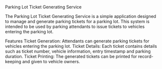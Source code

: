 Parking Lot Ticket Generating Service

The Parking Lot Ticket Generating Service is a simple application designed to manage and generate parking tickets for a parking lot.
This system is intended to be used by parking attendants to issue tickets to vehicles entering the parking lot.

Features
Ticket Generation: Attendants can generate parking tickets for vehicles entering the parking lot.
Ticket Details: Each ticket contains details such as ticket number, vehicle information, entry timestamp and parking duration.
Ticket Printing: The generated tickets can be printed for record-keeping and given to vehicle owners.
